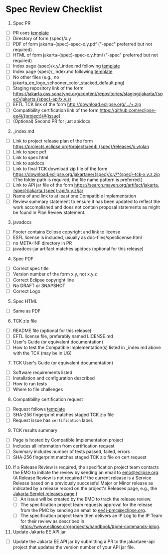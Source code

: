 # Spec Review Checklist

1. Spec PR
  - [ ] PR uses [template](https://github.com/jakartaee/specifications/blob/master/pull_request_template.md)
  - [ ] Directory of form {spec}/x.y
  - [ ] PDF of form jakarta-{spec}-spec-x.y.pdf ("-spec" preferred but not required)
  - [ ] HTML of form jakarta-{spec}-spec-x.y.html ("-spec" preferred but not required)
  - [ ] Index page {spec}/x.y/_index.md following [template](https://github.com/jakartaee/specification-committee/blob/master/spec_page_template.md)
  - [ ] Index page {spec}/_index.md following [template](https://github.com/jakartaee/specification-committee/blob/master/spec_index_template.md)
  - [ ] No other files (e.g., no jakarta_ee_logo_schooner_color_stacked_default.png)
  - [ ] Staging repository link of the form https://jakarta.oss.sonatype.org/content/repositories/staging/jakarta/{spec}/jakarta.{spec}-api/x.y.z/
  - [ ] EFTL TCK link of the form http://download.eclipse.org/.../+.zip
  - [ ] Compatibility certification link of the form https://github.com/eclipse-ee4j/{project}/#{issue}
  - [ ] (Optional) Second PR for just apidocs

2. _index.md
  - [ ] Link to project release plan of the form https://projects.eclipse.org/projects/ee4j.{spec}/releases/x.y/plan
  - [ ] Link to spec pdf
  - [ ] Link to spec html
  - [ ] Link to apidocs
  - [ ] Link to final TCK download zip file of the form https://download.eclipse.org/jakartaee/{spec}/x.y/*{spec}-tck-x.y.z.zip (The folder path is required, the file name pattern is preferred.)
  - [ ] Link to API jar file of the form https://search.maven.org/artifact/jakarta.{spec}/jakarta.{spec}-api/x.y.z/jar
  - [ ] Name of and link to at least one Compatible Implementation
  - [ ] Review summary statement to ensure it has been updated to reflect the work accomplished and does not contain proposal statements as might be found in Plan Review statement.

3. javadocs
  - [ ] Footer contains Eclipse copyright and link to license
  - [ ] ESFL license is included, usually as doc-files/speclicense.html
  - [ ] no META-INF directory in PR
  - [ ] javadocs-jar artifact matches apidocs (optional for this release)

4. Spec PDF
  - [ ] Correct spec title
  - [ ] Version number of the form x.y, not x.y.z
  - [ ] Correct Eclipse copyright line
  - [ ] No DRAFT or SNAPSHOT
  - [ ] Correct Logo

5. Spec HTML
  - [ ] Same as PDF

6. TCK zip file
  - [ ] README file (optional for this release)
  - [ ] EFTL license file, preferably named LICENSE.md
  - [ ] User's Guide (or equivalent documentation)
  - [ ] How to test the Compatible Implementation(s) listed in _index.md above with the TCK (may be in UG)

7. TCK User's Guide (or equivalent documentation)
  - [ ] Software requirements listed
  - [ ] Installation and configuration described
  - [ ] How to run tests
  - [ ] Where to file challenges

8. Compatibility certification request
  - [ ] Request follows [template](https://github.com/jakartaee/specification-committee/blob/master/compatibility-certification-request.md)
  - [ ] SHA-256 fingerprint matches staged TCK zip file
  - [ ] Request issue has `certification` label.

9. TCK results summary
  - [ ] Page is hosted by Compatible Implementation project
  - [ ] Includes all information from certification request
  - [ ] Summary includes number of tests passed, failed, errors
  - [ ] SHA-256 fingerprint matches staged TCK zip file on cert request

10. If a Release Review is required, the specification project team contacts the EMO to initiate the review by sending an email to emo@eclipse.org.
    (A Release Review is not required if the current release is a Service Release based on a previously successful Major or Minor
    release as indicated by a release record on the project's Releases page, e.g., the [Jakarta Servlet releases page](https://projects.eclipse.org/projects/ee4j.servlet/reviews).)
    - [ ] An issue will be created by the EMO to track the release review.
    - [ ] The specification project team requests approval for the release from the PMC by sending an email to ee4j-pmc@eclipse.org.
    - [ ] The specification project team then delivers an IP Log to the IP Team for their review as described in https://www.eclipse.org/projects/handbook/#pmi-commands-iplog.

11. Update Jakarta EE API jar
  - [ ] Update the Jakarta EE API jar by submitting a PR to the jakartaee-api project that updates the version number of your API jar file.
